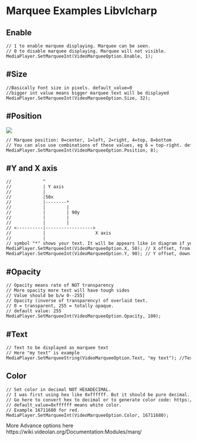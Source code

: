 <h1>Marquee Examples Libvlcharp</h1>
<h2>Enable</h2>
<code><pre>
// 1 to enable marquee displaying. Marquee can be seen. 
// 0 to disable marquee displaying. Marquee will not visible.
MediaPlayer.SetMarqueeInt(VideoMarqueeOption.Enable, 1); 
</pre></code>
<h2>#Size</h2>
<code><pre>
//Basically Font size in pixels. default_value=0
//bigger int value means bigger marquee text will be displayed
MediaPlayer.SetMarqueeInt(VideoMarqueeOption.Size, 32); 
</pre></code>
<h2>#Position</h2>
<img src="https://wiki.videolan.org/images/Marq_demonstration_-_VLC_3.0.6_Linux.png">
<code><pre>
// Marquee position: 0=center, 1=left, 2=right, 4=top, 8=bottom 
// You can also use combinations of these values, eg 6 = top-right. default_value=0
MediaPlayer.SetMarqueeInt(VideoMarqueeOption.Position, 8); 
</pre></code>
<h2>#Y and X axis</h2>
<code><pre>
//            ^
//            | Y axis
//            | 
//            |50x      
//            |--------*                          
//            |        | 
//            |        | 90y
//            |        | 
//            |        | 
// <----------|------------------>
//            |                   X axis
//            |
// symbol "*" shows your text. It will be appears like in diagram if you do set axis like below
MediaPlayer.SetMarqueeInt(VideoMarqueeOption.X, 50); // X offset, from the left screen edge. default_value=0
MediaPlayer.SetMarqueeInt(VideoMarqueeOption.Y, 90); // Y offset, down from the top. default_value=0
</pre></code>
<h2>#Opacity</h2>
<code><pre>
// Opacity means rate of NOT transparency
// More opacity more text will have tough sides
// Value should be b/w 0--255]
// Opacity (inverse of transparency) of overlaid text. 
// 0 = transparent, 255 = totally opaque. 
// default value: 255
MediaPlayer.SetMarqueeInt(VideoMarqueeOption.Opacity, 100); 
</pre></code>
<h2>#Text</h2>
<code><pre>
// Text to be displayed as marquee text
// Here "my text" is example
MediaPlayer.SetMarqueeString(VideoMarqueeOption.Text, "my text"); //Text to display
</pre></code>
<h2>Color</h2>
<code><pre>
// Set color in decimal NOT HEXADECIMAL.
// I was first using hex like 0xffffff. But it should be pure decimal.
// Go here to convert hex to decimal or to generate color code: https://www.mathsisfun.com/hexadecimal-decimal-colors.html 
// default_value=0xffffff means white color. 
// Example 16711680 for red. 
MediaPlayer.SetMarqueeInt(VideoMarqueeOption.Color, 16711680); 
</pre></code>
More Advance options here https://wiki.videolan.org/Documentation:Modules/marq/

